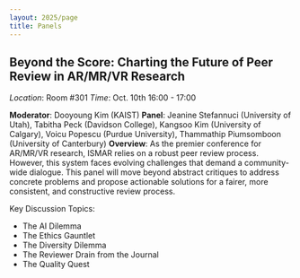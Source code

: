 ```yaml
---
layout: 2025/page
title: Panels
---
```


## Beyond the Score: Charting the Future of Peer Review in AR/MR/VR Research
*Location*: Room #301
*Time*: Oct. 10th 16:00 - 17:00

**Moderator**: Dooyoung Kim (KAIST)
**Panel**: Jeanine Stefannuci (University of Utah), Tabitha Peck (Davidson College), Kangsoo Kim (University of Calgary), Voicu Popescu (Purdue University), Thammathip Piumsomboon  (University of Canterbury)
**Overview**: As the premier conference for AR/MR/VR research, ISMAR relies on a robust peer review process. However, this system faces evolving challenges that demand a community-wide dialogue. This panel will move beyond abstract critiques to address concrete problems and propose actionable solutions for a fairer, more consistent, and constructive review process.

Key Discussion Topics:
- The AI Dilemma
- The Ethics Gauntlet
- The Diversity Dilemma
- The Reviewer Drain from the Journal
- The Quality Quest